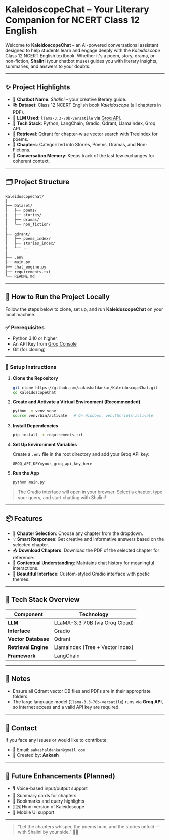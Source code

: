 # KaleidoscopeChat – Your Literary Companion for NCERT Class 12 English

Welcome to **KaleidoscopeChat** – an AI-powered conversational assistant designed to help students learn and engage deeply with the *Kaleidoscope* Class 12 NCERT English textbook. Whether it's a poem, story, drama, or non-fiction, **Shalini** (your chatbot muse) guides you with literary insights, summaries, and answers to your doubts.

---

## ✨ Project Highlights

- 💬 **Chatbot Name**: *Shalini* – your creative literary guide.
- 📚 **Dataset**: Class 12 NCERT English book *Kaleidoscope* (all chapters in PDF).
- 🧠 **LLM Used**: `llama-3.3-70b-versatile` via [Groq API](https://console.groq.com/).
- 🧾 **Tech Stack**: Python, LangChain, Gradio, Qdrant, LlamaIndex, Groq API.
- 🔎 **Retrieval**: Qdrant for chapter-wise vector search with TreeIndex for poems.
- 📁 **Chapters**: Categorized into Stories, Poems, Dramas, and Non-Fictions.
- 🧵 **Conversation Memory**: Keeps track of the last few exchanges for coherent context.

---

## 🗂️ Project Structure

```bash
KaleidoscopeChat/
│
├── Dataset/
│   ├── poems/
│   ├── stories/
│   ├── dramas/
│   └── non_fiction/
│
├── qdrant/
│   ├── poems_index/
│   ├── stories_index/
│   └── ...
│
├── .env
├── main.py
├── chat_engine.py
├── requirements.txt
└── README.md
```

---

## 🚀 How to Run the Project Locally

Follow the steps below to clone, set up, and run **KaleidoscopeChat** on your local machine.

### ✅ Prerequisites

- Python 3.10 or higher  
- An API Key from [Groq Console](https://console.groq.com/)  
- Git (for cloning)

---

### 🔧 Setup Instructions

1. **Clone the Repository**

   ```bash
   git clone https://github.com/aakashaldankar/KaleidoscopeChat.git
   cd KaleidoscopeChat
   ```

2. **Create and Activate a Virtual Environment (Recommended)**

   ```bash
   python -m venv venv
   source venv/bin/activate   # On Windows: venv\Scripts\activate
   ```

3. **Install Dependencies**

   ```bash
   pip install -r requirements.txt
   ```

4. **Set Up Environment Variables**

   Create a `.env` file in the root directory and add your Groq API key:

   ```env
   GROQ_API_KEY=your_groq_api_key_here
   ```

5. **Run the App**

   ```bash
   python main.py
   ```

> The Gradio interface will open in your browser. Select a chapter, type your query, and start chatting with Shalini!

---

## 📦 Features

- 📘 **Chapter Selection**: Choose any chapter from the dropdown.
- 💡 **Smart Responses**: Get creative and informative answers based on the selected chapter.
- 📥 **Download Chapters**: Download the PDF of the selected chapter for reference.
- 🧠 **Contextual Understanding**: Maintains chat history for meaningful interactions.
- 🎨 **Beautiful Interface**: Custom-styled Gradio interface with poetic themes.

---

## 🧠 Tech Stack Overview

| Component          | Technology                     |
|--------------------|--------------------------------|
| **LLM**            | LLaMA-3.3 70B (via Groq Cloud) |
| **Interface**      | Gradio                         |
| **Vector Database**| Qdrant                         |
| **Retrieval Engine**| LlamaIndex (Tree + Vector Index) |
| **Framework**      | LangChain                      |

---

## 📌 Notes

- Ensure all Qdrant vector DB files and PDFs are in their appropriate folders.
- The large language model (`llama-3.3-70b-versatile`) runs via **Groq API**, so internet access and a valid API key are required.

---

## 📮 Contact

If you face any issues or would like to contribute:

- 📧 Email: `aakashaldankar@gmail.com`
- 🧠 Created by: **Aakash**

---

## 🌟 Future Enhancements (Planned)

- 🎙️ Voice-based input/output support  
- 🧾 Summary cards for chapters  
- 📌 Bookmarks and query highlights  
- 🇮🇳 Hindi version of Kaleidoscope  
- 📱 Mobile UI support  

---

> “Let the chapters whisper, the poems hum, and the stories unfold — with Shalini by your side.” 📖✨
